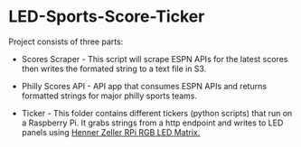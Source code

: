 # LED-Sports-Score-Ticker

Project consists of three parts:

*  Scores Scraper - This script will scrape ESPN APIs for the latest scores then writes the formated string to a text file in S3.

* Philly Scores API - API app that consumes ESPN APIs and returns formatted strings for major philly sports teams. 

* Ticker - This folder contains different tickers (python scripts) that run on a Raspberry Pi. It grabs strings from a http endpoint and writes to LED panels using [Henner Zeller RPi RGB LED Matrix.](https://github.com/hzeller/rpi-rgb-led-matrix/)
